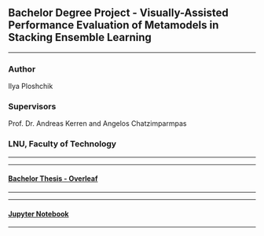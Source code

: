 ## Bachelor Degree Project - Visually-Assisted Performance Evaluation of Metamodels in Stacking Ensemble Learning


---
### Author
Ilya Ploshchik
### Supervisors
Prof. Dr. Andreas Kerren and Angelos Chatzimparmpas
### LNU, Faculty of Technology
---

---
#### [Bachelor Thesis - Overleaf](https://www.overleaf.com/project/62160132a4acf981ca624cc0)
---

---
#### [Jupyter Notebook](2dv50e.ipynb)
---
